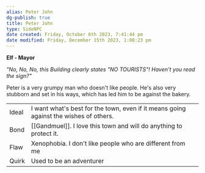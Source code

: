 ```yaml
---
alias: Peter John
dg-publish: true
title: Peter John
type: SideNPC
date created: Friday, October 6th 2023, 7:41:44 pm
date modified: Friday, December 15th 2023, 1:08:23 pm
---
```


**Elf - Mayor**

_"No, No, No, this Building clearly states "NO TOURISTS"! Haven't you read the sign?"_

Peter is a very grumpy man who doesn't like people. He's also very stubborn and set in his ways, which has led him to be against the bakery.

| | |
|-|-|
| Ideal | I want what's best for the town, even if it means going against the wishes of others. |
| Bond | [[Gandmuel]]. I love this town and will do anything to protect it. |
| Flaw | Xenophobia. I don't like people who are different from me |
|Quirk| Used to be an adventurer|
